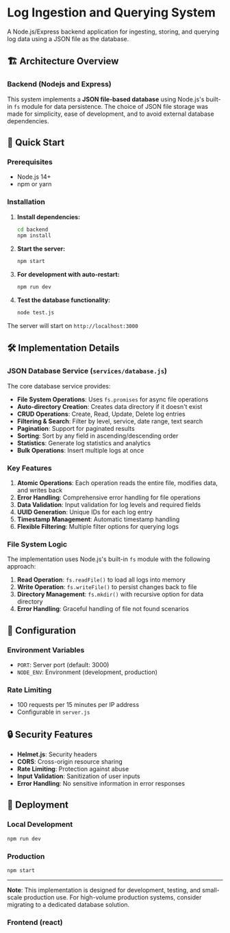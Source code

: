 # Log Ingestion and Querying System

A Node.js/Express backend application for ingesting, storing, and querying log data using a JSON file as the database.

## 🏗️ Architecture Overview

### Backend (Nodejs and Express)
This system implements a **JSON file-based database** using Node.js's built-in `fs` module for data persistence. The choice of JSON file storage was made for simplicity, ease of development, and to avoid external database dependencies.


## 🚀 Quick Start

### Prerequisites

- Node.js 14+ 
- npm or yarn

### Installation

1. **Install dependencies:**
   ```bash
   cd backend
   npm install
   ```

2. **Start the server:**
   ```bash
   npm start
   ```

3. **For development with auto-restart:**
   ```bash
   npm run dev
   ```

4. **Test the database functionality:**
   ```bash
   node test.js
   ```

The server will start on `http://localhost:3000`


## 🛠️ Implementation Details

### JSON Database Service (`services/database.js`)

The core database service provides:

- **File System Operations**: Uses `fs.promises` for async file operations
- **Auto-directory Creation**: Creates data directory if it doesn't exist
- **CRUD Operations**: Create, Read, Update, Delete log entries
- **Filtering & Search**: Filter by level, service, date range, text search
- **Pagination**: Support for paginated results
- **Sorting**: Sort by any field in ascending/descending order
- **Statistics**: Generate log statistics and analytics
- **Bulk Operations**: Insert multiple logs at once

### Key Features

1. **Atomic Operations**: Each operation reads the entire file, modifies data, and writes back
2. **Error Handling**: Comprehensive error handling for file operations
3. **Data Validation**: Input validation for log levels and required fields
4. **UUID Generation**: Unique IDs for each log entry
5. **Timestamp Management**: Automatic timestamp handling
6. **Flexible Filtering**: Multiple filter options for querying logs

### File System Logic

The implementation uses Node.js's built-in `fs` module with the following approach:

1. **Read Operation**: `fs.readFile()` to load all logs into memory
2. **Write Operation**: `fs.writeFile()` to persist changes back to file
3. **Directory Management**: `fs.mkdir()` with recursive option for data directory
4. **Error Handling**: Graceful handling of file not found scenarios

## 🔧 Configuration

### Environment Variables

- `PORT`: Server port (default: 3000)
- `NODE_ENV`: Environment (development, production)

### Rate Limiting

- 100 requests per 15 minutes per IP address
- Configurable in `server.js`


## 🔒 Security Features

- **Helmet.js**: Security headers
- **CORS**: Cross-origin resource sharing
- **Rate Limiting**: Protection against abuse
- **Input Validation**: Sanitization of user inputs
- **Error Handling**: No sensitive information in error responses

## 🚀 Deployment

### Local Development
```bash
npm run dev
```

### Production
```bash
npm start
```

---

**Note**: This implementation is designed for development, testing, and small-scale production use. For high-volume production systems, consider migrating to a dedicated database solution.



### Frontend (react)

